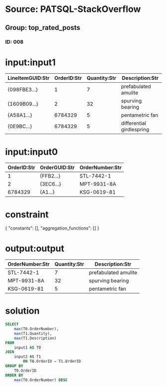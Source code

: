 # Source: PATSQL-StackOverflow
## Group: top_rated_posts
### ID: 008

# input:input1

| LineItemGUID:Str | OrderID:Str | Quantity:Str | Description:Str |
|---|---|---|---|
| {098FBE3...} | 1 | 7 | prefabulated amulite |
| {1609B09...} | 2 | 32 | spurving bearing |
| {A58A1...} | 6784329 | 5 | pentametric fan |
| {0E9BC...} | 6784329 | 5 | differential girdlespring |

# input:input0

| OrderID:Str | OrderGUID:Str | OrderNumber:Str |
|---|---|---|
| 1 | {FFB2...} | STL-7442-1 |
| 2 | {3EC6...} | MPT-9931-8A |
| 6784329 | {A1...} | KSG-0619-81 |

# constraint

{
  "constants": [],
  "aggregation_functions": []
}

# output:output

| OrderNumber:Str | Quantity:Str | Description:Str |
|---|---|---|
| STL-7442-1 | 7 | prefabulated amulite |
| MPT-9931-8A | 32 | spurving bearing |
| KSG-0619-81 | 5 | pentametric fan |

# solution

```sql
SELECT
    max(T0.OrderNumber),
    max(T1.Quantity),
    max(T1.Description) 
FROM
    input1 AS T0 
JOIN
    input2 AS T1 
        ON T0.OrderID = T1.OrderID 
GROUP BY
    T0.OrderID 
ORDER BY
    max(T0.OrderNumber) DESC
```
